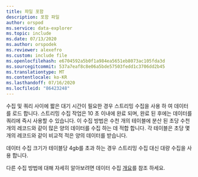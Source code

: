 ```yaml
---
title: 파일 포함
description: 포함 파일
author: orspod
ms.service: data-explorer
ms.topic: include
ms.date: 07/13/2020
ms.author: orspodek
ms.reviewer: alexefro
ms.custom: include file
ms.openlocfilehash: e6704592a5b0f1a984ea5651eb8073ac105fda3d
ms.sourcegitcommit: 537a7eaf8c8e06a5bde57503fedd1c3706dd2b45
ms.translationtype: MT
ms.contentlocale: ko-KR
ms.lasthandoff: 07/16/2020
ms.locfileid: "86423248"
---
```

수집 및 쿼리 사이에 짧은 대기 시간이 필요한 경우 스트리밍 수집을 사용 하 여 데이터를 로드 합니다. 스트리밍 수집 작업은 10 초 이내에 완료 되며, 완료 된 후에는 데이터를 쿼리에 즉시 사용할 수 있습니다. 이 수집 방법은 수천 개의 테이블에 분산 된 초당 수천 개의 레코드와 같이 많은 양의 데이터를 수집 하는 데 적합 합니다. 각 테이블은 초당 몇 개의 레코드와 같이 비교적 적은 양의 데이터를 받습니다.

데이터 수집 크기가 테이블당 4gb를 초과 하는 경우 스트리밍 수집 대신 대량 수집을 사용 합니다.

다른 수집 방법에 대해 자세히 알아보려면 데이터 수집 [개요](../ingest-data-overview.md)를 참조 하세요.
